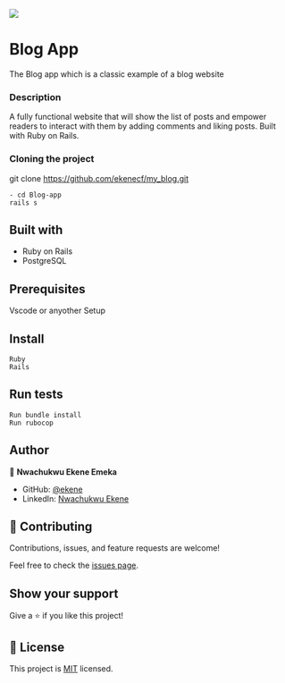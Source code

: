 ![](https://img.shields.io/badge/Microverse-blueviolet)
# Blog App

The Blog app which is a classic example of a blog website

### Description
A fully functional website that will show the list of posts and empower readers to interact with them by adding comments and liking posts. Built with Ruby on Rails.

### Cloning the project

 git clone https://github.com/ekenecf/my_blog.git <Your-Build-Directory>
``` 
- cd Blog-app
rails s
```


## Built with
- Ruby on Rails
- PostgreSQL

## Prerequisites

Vscode or anyother
Setup
## Install
    Ruby
    Rails
## Run tests
    Run bundle install
    Run rubocop

## Author

👤 **Nwachukwu Ekene Emeka**

- GitHub: [@ekene](https://github.com/ekenecf)
- LinkedIn: [Nwachukwu Ekene](https://www.linkedin.com/in/nwachukwuekene/)

## 🤝 Contributing

Contributions, issues, and feature requests are welcome!

Feel free to check the [issues page](https://github.com/ekenecf/my_blog/issues).

## Show your support

Give a ⭐️ if you like this project!

## 📝 License

This project is [MIT](./LICENSE) licensed.
